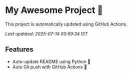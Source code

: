 # My Awesome Project 🚀

This project is automatically updated using GitHub Actions.

_Last updated: 2025-07-14 00:59:34 IST_

## Features
- Auto-update README using Python 🐍
- Auto Git push with GitHub Actions 🤖
